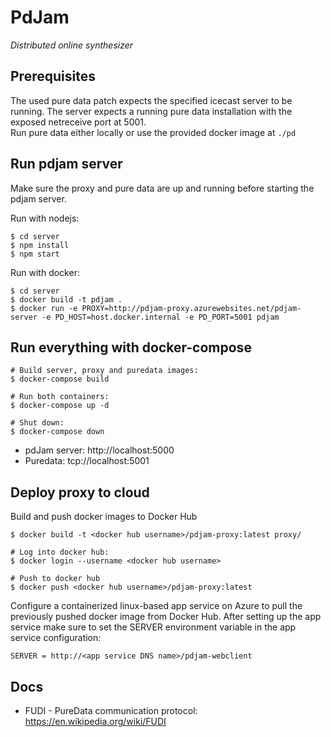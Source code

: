# PdJam
*Distributed online synthesizer*

## Prerequisites

The used pure data patch expects the specified icecast server to be running. 
The server expects a running pure data installation with the exposed netreceive port at 5001.  
Run pure data either locally or use the provided docker image at `./pd`

## Run pdjam server

Make sure the proxy and pure data are up and running before starting the pdjam server.

Run with nodejs:

    $ cd server
    $ npm install
    $ npm start

Run with docker:

    $ cd server 
    $ docker build -t pdjam .
    $ docker run -e PROXY=http://pdjam-proxy.azurewebsites.net/pdjam-server -e PD_HOST=host.docker.internal -e PD_PORT=5001 pdjam

## Run everything with docker-compose

    # Build server, proxy and puredata images:
    $ docker-compose build
    
    # Run both containers:
    $ docker-compose up -d

    # Shut down:
    $ docker-compose down

- pdJam server: http://localhost:5000
- Puredata: tcp://localhost:5001


## Deploy proxy to cloud

Build and push docker images to Docker Hub
   
    $ docker build -t <docker hub username>/pdjam-proxy:latest proxy/
    
    # Log into docker hub:
    $ docker login --username <docker hub username>
   
    # Push to docker hub
    $ docker push <docker hub username>/pdjam-proxy:latest

Configure a containerized linux-based app service on Azure to pull the previously pushed docker image from Docker Hub.
After setting up the app service make sure to set the SERVER environment variable in the app service configuration:

    SERVER = http://<app service DNS name>/pdjam-webclient


## Docs

- FUDI - PureData communication protocol: https://en.wikipedia.org/wiki/FUDI


